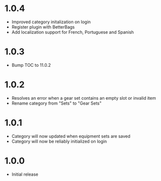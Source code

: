# 1.0.4
- Improved category initalization on login
- Register plugin with BetterBags
- Add localization support for French, Portuguese and Spanish

# 1.0.3
- Bump TOC to 11.0.2

# 1.0.2
- Resolves an error when a gear set contains an empty slot or invalid item
- Rename category from "Sets" to "Gear Sets"

# 1.0.1
- Category will now updated when equipment sets are saved
- Category will now be reliably initialized on login

# 1.0.0
- Initial release